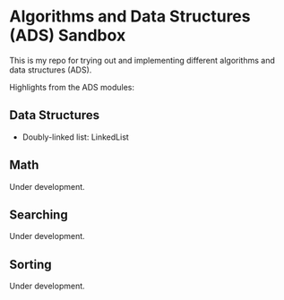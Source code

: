 # Algorithms and Data Structures (ADS) Sandbox

This is my repo for trying out and implementing different algorithms and data structures (ADS).

Highlights from the ADS modules:

## Data Structures

- Doubly-linked list: LinkedList

## Math

Under development.

## Searching

Under development.

## Sorting

Under development.
